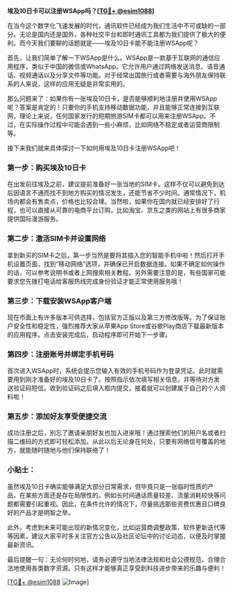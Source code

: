 **埃及10日卡可以注册WSApp吗？[[TG💪+ @esim1088](https://t.me/s/esim1088)]**

在当今这个数字化飞速发展的时代，通讯软件已经成为我们生活中不可或缺的一部分。无论是国内还是国外，各种社交平台和即时通讯工具都为我们提供了极大的便利。而今天我们要聊的话题就是——埃及10日卡能不能注册WSApp呢？

首先，让我们简单了解一下WSApp是什么。WSApp是一款基于互联网的通信应用程序，类似于中国的微信或WhatsApp。它允许用户通过网络发送消息、语音通话、视频通话以及分享文件等功能。对于经常出国旅行或者需要与海外朋友保持联系的人来说，这样的应用无疑是非常实用的。

那么问题来了：如果你有一张埃及10日卡，是否能够顺利地注册并使用WSApp呢？答案是肯定的！只要你的手机支持移动数据功能，并且能够正常连接到互联网，理论上来说，任何国家发行的短期旅游SIM卡都可以用来注册WSApp。不过，在实际操作过程中可能会遇到一些小麻烦，比如网络不稳定或者运营商限制等。

接下来我们就来具体探讨一下如何用埃及10日卡注册WSApp吧！

### 第一步：购买埃及10日卡

在出发前往埃及之前，建议提前准备好一张当地的SIM卡。这样不仅可以避免到达后因语言不通而找不到地方购买的情况发生，还能节省不少时间。通常情况下，机场内都会有售卖点，价格也比较合理。当然啦，如果你在国内就已经安排好了行程，也可以直接从可靠的电商平台订购，比如淘宝、京东之类的网站上有很多商家提供国际漫游服务。

### 第二步：激活SIM卡并设置网络

拿到新买的SIM卡之后，第一步当然是要将其插入您的智能手机中啦！然后打开手机设置页面，找到“移动网络”选项，并确保已开启数据连接。如果不确定如何操作的话，可以参考说明书或者上网搜索相关教程。另外需要注意的是，有些国家可能要求您先拨打电话给客服热线完成身份验证才能正常使用服务哦！

### 第三步：下载安装WSApp客户端

现在市面上有许多版本可供选择，包括官方正版以及第三方修改版等。为了保证账户安全性和稳定性，强烈推荐大家从苹果App Store或谷歌Play商店下载最新版本的应用程序。点击安装完成后，启动程序即可开始下一步骤。

### 第四步：注册账号并绑定手机号码

首次进入WSApp时，系统会提示您输入有效的手机号码作为登录凭证。此时就需要用到刚才准备好的埃及10日卡了。按照指示依次填写相关信息，并等待对方发送验证码短信。收到验证码之后填入框内提交，接着就可以创建属于自己的个人资料啦！

### 第五步：添加好友享受便捷交流

成功注册之后，别忘了邀请亲朋好友也加入进来哦！通过搜索他们的用户名或者扫描二维码的方式即可轻松添加。从此以后无论身在何处，只要有网络信号覆盖的地方，就能随时随地与他们保持联络了！

### 小贴士：

虽然埃及10日卡确实能够满足大部分日常需求，但毕竟只是一张临时性质的产品，在某些方面还是存在局限性的。例如长时间通话质量较差、流量消耗较快等问题都需要引起重视。因此，在条件允许的情况下，尽量挑选那些资费优惠且口碑良好的产品才是明智之举。

此外，考虑到未来可能出现的新情况变化，比如运营商调整政策、软件更新迭代等等因素，建议大家平时多关注官方公告以及社区论坛中的讨论动态，以便及时掌握最新资讯。

最后提醒一句：无论何时何地，请务必遵守当地法律法规和社会公德规范，合理合法地使用各类数字资源。只有这样才能够真正享受到科技进步带来的乐趣与便利！

[[TG💪+ @esim1088](https://t.me/s/esim1088) ![Image](https://i.postimg.cc/4NQfJmqS/Snipaste-2025-05-13-00-14-12.png)]
